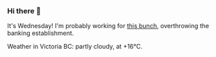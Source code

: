 ### Hi there :wave:

It's Wednesday! I'm probably working for [this bunch](https://github.com/kohofinancial), overthrowing the banking establishment.

Weather in Victoria BC: partly cloudy, at +16°C.
